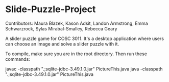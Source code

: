 # Slide-Puzzle-Project
Contributors: Maura Blazek, Kason Adsit, Landon Armstrong, Emma Schwarzrock, Sylas Mirabal-Smalley, Rebecca Geary

A slider puzzle game for COSC 3011. It's a desktop application where users can choose an image and solve a slider puzzle with it.

To compile, make sure you are in the root directory. Then run these commands: 

javac -classpath ".;sqlite-jdbc-3.49.1.0.jar" PictureThis.java
java -classpath ".;sqlite-jdbc-3.49.1.0.jar" PictureThis.java
